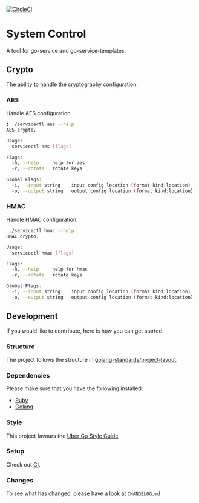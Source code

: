 [![CircleCI](https://circleci.com/gh/alexfalkowski/servicectl.svg?style=svg)](https://circleci.com/gh/alexfalkowski/servicectl)

# System Control

A tool for go-service and go-service-templates.

## Crypto

The ability to handle the cryptography configuration.

### AES

Handle AES configuration.

```sh
❯ ./servicectl aes --help
AES crypto.

Usage:
  servicectl aes [flags]

Flags:
  -h, --help     help for aes
  -r, --rotate   rotate keys

Global Flags:
  -i, --input string    input config location (format kind:location)
  -o, --output string   output config location (format kind:location)
```

### HMAC

Handle HMAC configuration.

```sh
 ./servicectl hmac --help
HMAC crypto.

Usage:
  servicectl hmac [flags]

Flags:
  -h, --help     help for hmac
  -r, --rotate   rotate keys

Global Flags:
  -i, --input string    input config location (format kind:location)
  -o, --output string   output config location (format kind:location)
```

## Development

If you would like to contribute, here is how you can get started.

### Structure

The project follows the structure in [golang-standards/project-layout](https://github.com/golang-standards/project-layout).

### Dependencies

Please make sure that you have the following installed:
- [Ruby](.ruby-version)
- [Golang](go.mod)

### Style

This project favours the [Uber Go Style Guide](https://github.com/uber-go/guide/blob/master/style.md)

### Setup

Check out [CI](.circleci/config.yml).

### Changes

To see what has changed, please have a look at `CHANGELOG.md`
